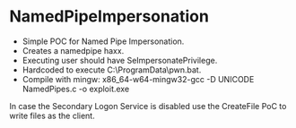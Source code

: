 # NamedPipeImpersonation

 - Simple POC for Named Pipe Impersonation.
 - Creates a namedpipe haxx.
 - Executing user should have SeImpersonatePrivilege.
 - Hardcoded to execute C:\ProgramData\pwn.bat.
 - Compile with mingw: x86_64-w64-mingw32-gcc -D UNICODE NamedPipes.c -o exploit.exe
 
 In case the Secondary Logon Service is disabled use the CreateFile PoC to write files as the client.
